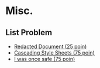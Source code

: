 # Misc.

## List Problem

- [Redacted Document (25 poin)](https://github.com/gagahpangeran/Netsos-Fortnight-2018/tree/master/misc/redacted-document)
- [Cascading Style Sheets (75 poin)](https://github.com/gagahpangeran/Netsos-Fortnight-2018/tree/master/misc/cascading-style-sheets)
- [I was once safe (75 poin)](https://github.com/gagahpangeran/Netsos-Fortnight-2018/tree/master/misc/i-was-once-safe)
